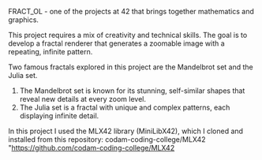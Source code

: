 FRACT_OL -  one of the projects at 42 that brings together mathematics and graphics.

This project requires a mix of creativity and technical skills.
The goal is to develop a fractal renderer that generates a zoomable image with a repeating, infinite pattern. 

Two famous fractals explored in this project are the Mandelbrot set and the Julia set.
1. The Mandelbrot set is known for its stunning, self-similar shapes that reveal new details at every zoom level. 
2. The Julia set is a fractal with unique and complex patterns, each displaying infinite detail.

In this project I used the MLX42 library (MiniLibX42), which I cloned and installed from this repository: 
codam-coding-college/MLX42 "https://github.com/codam-coding-college/MLX42
 
 
